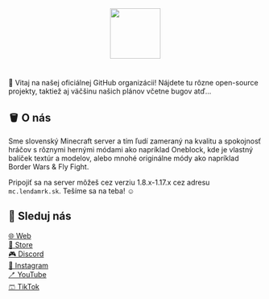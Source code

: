 <div align="center">
    <a href="https://lendmark.sk"><img src="https://i.imgur.com/nNqWZZc.png" height="100" width="100"></a>
    <h1> </h1>
</div>

👋 Vitaj na našej oficiálnej GitHub organizácii!
Nájdete tu rôzne open-source projekty, taktiež aj väčšinu našich plánov včetne bugov atď...

## 🪣 O nás

Sme slovenský Minecraft server a tím ľudí zameraný na kvalitu a spokojnosť hráčov s rôznymi hernými módami ako napríklad Oneblock, kde je vlastný balíček textúr a modelov, alebo mnohé originálne módy ako napríklad Border Wars & Fly Fight.

Pripojiť sa na server môžeš cez verziu 1.8.x-1.17.x cez adresu `mc.lendamrk.sk`. Tešíme sa na teba! ☺️

## 🌹 Sleduj nás

[🌐 Web](https://lendmark.sk) <br>
[🛒 Store](https://store.lendmark.sk) <br>
[🎮 Discord](https://discord.lendmark.sk) <br>
[📸 Instagram](https://instagram.com/lendmark.sk) <br>
[🪥 YouTube](https://www.youtube.com/channel/UC1Khdip7ObGGN4OCsuSlg0g) <br>
[🩳 TikTok](https://www.tiktok.com/@lendmark.sk)
